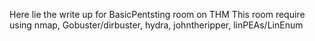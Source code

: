 Here lie the write up for BasicPentsting room on THM This room require using nmap, Gobuster/dirbuster, hydra, johntheripper, linPEAs/LinEnum
